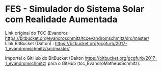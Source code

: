 # FES - Simulador do Sistema Solar com Realidade Aumentada

Link original do TCC (Evandro): <https://bitbucket.org/evandroschmitz/tccevandromschmitz/src/master/>  
Link BitBucket (Dalton) : <https://bitbucket.org/gcgfurb/2017-1_evandromschmitz/src/master/>  

Importei o GitHub do BitBucket (Dalton <https://bitbucket.org/gcgfurb/2017-1_evandromschmitz>) para o GitHub (tcc_EvandroMatheusSchmitz).  

